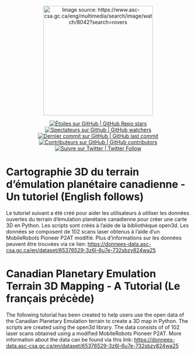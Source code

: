  <p align="center">
    <img src="C:\Users\rsheikholmolouki\Documents\AT-(Planetary-Analogue-Terrain).jpg"  height="300" title="Image source: https://www.asc-csa.gc.ca/eng/multimedia/search/image/watch/8042?search=rovers">
</p>

<p align="center">
    <a href="#stars">
        <img alt="Étoiles sur GitHub | GitHub Repo stars" src="https://img.shields.io/github/stars/asc-csa/Canadian-Planetary-Emulation-Terrain-3D-Mapping-Tutorial">
    </a>
    <a href="#watchers">
        <img alt="Spectateurs sur Github | GitHub watchers" src="https://img.shields.io/github/watchers/asc-csa/Canadian-Planetary-Emulation-Terrain-3D-Mapping-Tutorial">
    </a>
    <a href="https://github.com/asc-csa/Canadian-Planetary-Emulation-Terrain-3D-Mapping-Tutorial/commits/main">
        <img alt="Dernier commit sur GitHub | GitHub last commit" src="https://img.shields.io/github/last-commit/asc-csa/Canadian-Planetary-Emulation-Terrain-3D-Mapping-Tutorial">
    </a>
    <a href="https://github.com/asc-csa/Canadian-Planetary-Emulation-Terrain-3D-Mapping-Tutorial/graphs/contributors">
        <img alt="Contributeurs sur GitHub | GitHub contributors" src="https://img.shields.io/github/contributors/asc-csa/Canadian-Planetary-Emulation-Terrain-3D-Mapping-Tutorial">
    </a>
    <a href="https://twitter.com/intent/follow?screen_name=csa_asc">
        <img alt="Suivre sur Twitter | Twitter Follow" src="https://img.shields.io/twitter/follow/csa_asc?style=social">
    </a>
</p>

# Cartographie 3D du terrain d’émulation planétaire canadienne -  Un tutoriel (English follows)
Le tutoriel suivant a été créé pour aider les utilisateurs à utiliser les données ouvertes du terrain d’émulation planétaire canadienne pour créer une carte 3D en Python. Les scripts sont créés à l’aide de la bibliothèque open3d.  Les données se composent de 102 scans laser obtenus à l’aide d’un MobileRobots Pioneer P2AT modifié. Plus d’informations sur les données peuvent être trouvées via ce lien:  https://donnees-data.asc-csa.gc.ca/en/dataset/65376529-3z6l-6u7e-732sbzy824wa25

# Canadian Planetary Emulation Terrain 3D Mapping -  A Tutorial (Le français précède)
The following tutorial has been created to help users use the open data of the Canadian Planetary Emulation terrain to create a 3D map in Python. The scripts are created using the open3d library. The data consists of of 102 laser scans obtained using a modified MobileRobots Pioneer P2AT. More information about the data can be found via this link: https://donnees-data.asc-csa.gc.ca/en/dataset/65376529-3z6l-6u7e-732sbzy824wa25
